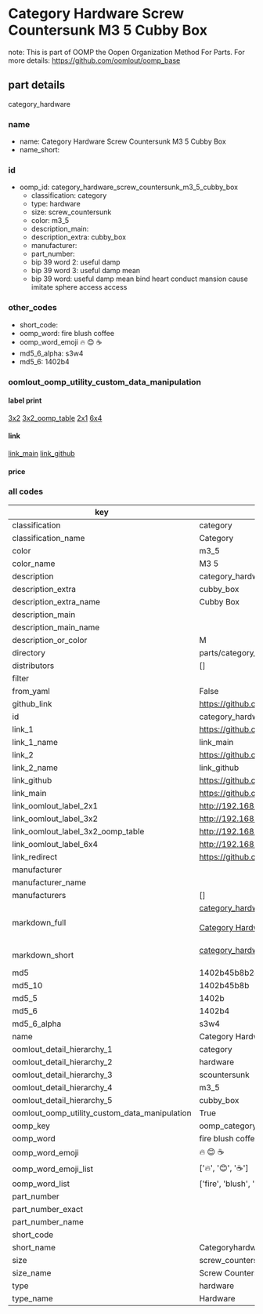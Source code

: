 # Category Hardware Screw Countersunk M3 5 Cubby Box  

note: This is part of OOMP the Oopen Organization Method For Parts. For more details: https://github.com/oomlout/oomp_base

##  part details
  



category_hardware



### name
* name: Category Hardware Screw Countersunk M3 5 Cubby Box
* name_short: 
### id
* oomp_id: category_hardware_screw_countersunk_m3_5_cubby_box
  * classification: category
  * type: hardware
  * size: screw_countersunk
  * color: m3_5
  * description_main: 
  * description_extra: cubby_box
  * manufacturer: 
  * part_number: 
  * bip 39 word 2: useful damp
  * bip 39 word 3: useful damp mean
  * bip 39 word: useful damp mean bind heart conduct mansion cause imitate sphere access access

### other_codes
* short_code: 
* oomp_word: fire blush coffee
* oomp_word_emoji :fire: :blush: :coffee:
* md5_6_alpha: s3w4
* md5_6: 1402b4






### oomlout_oomp_utility_custom_data_manipulation
#### label print
[3x2](http://192.168.1.245:1112/?label=oomp%20s3w4)
[3x2_oomp_table](http://192.168.1.108:1112/?label=oomp%20s3w4)
[2x1](http://192.168.1.242:1112/?label=oomp%20s3w4)
[6x4](http://192.168.1.55:1112/?label=oomp%20s3w4)    

#### link

[link_main](https://github.com/oomlout/oomlout_oomp_version_1_messy/tree/main/parts/category_hardware_screw_countersunk_m3_5_cubby_box) [link_github](https://github.com/oomlout/oomlout_oomp_version_1_messy/tree/main/parts/category_hardware_screw_countersunk_m3_5_cubby_box)                             

#### price







### all codes 
| key | value |  
| --- | --- |  
| classification | category |  
| classification_name | Category |  
| color | m3_5 |  
| color_name | M3 5 |  
| description | category_hardware |  
| description_extra | cubby_box |  
| description_extra_name | Cubby Box |  
| description_main |  |  
| description_main_name |  |  
| description_or_color | M  |  
| directory | parts/category_hardware_screw_countersunk_m3_5_cubby_box |  
| distributors | [] |  
| filter |  |  
| from_yaml | False |  
| github_link | https://github.com/oomlout/oomlout_oomp_part_src/tree/main/parts/category_hardware_screw_countersunk_m3_5_cubby_box |  
| id | category_hardware_screw_countersunk_m3_5_cubby_box |  
| link_1 | https://github.com/oomlout/oomlout_oomp_version_1_messy/tree/main/parts/category_hardware_screw_countersunk_m3_5_cubby_box |  
| link_1_name | link_main |  
| link_2 | https://github.com/oomlout/oomlout_oomp_version_1_messy/tree/main/parts/category_hardware_screw_countersunk_m3_5_cubby_box |  
| link_2_name | link_github |  
| link_github | https://github.com/oomlout/oomlout_oomp_version_1_messy/tree/main/parts/category_hardware_screw_countersunk_m3_5_cubby_box |  
| link_main | https://github.com/oomlout/oomlout_oomp_version_1_messy/tree/main/parts/category_hardware_screw_countersunk_m3_5_cubby_box |  
| link_oomlout_label_2x1 | http://192.168.1.242:1112/?label=oomp%20s3w4 |  
| link_oomlout_label_3x2 | http://192.168.1.245:1112/?label=oomp%20s3w4 |  
| link_oomlout_label_3x2_oomp_table | http://192.168.1.108:1112/?label=oomp%20s3w4 |  
| link_oomlout_label_6x4 | http://192.168.1.55:1112/?label=oomp%20s3w4 |  
| link_redirect | https://github.com/oomlout/oomlout_oomp_version_1_messy/tree/main/parts/category_hardware_screw_countersunk_m3_5_cubby_box |  
| manufacturer |  |  
| manufacturer_name |  |  
| manufacturers | [] |  
| markdown_full | [category_hardware_screw_countersunk_m3_5_cubby_box](none)<br>[](none)<br>[Category Hardware Screw Countersunk M3 5 Cubby Box](none)<br><br> |  
| markdown_short | [category_hardware_screw_countersunk_m3_5_cubby_box](none)<br><br> |  
| md5 | 1402b45b8b2490e8bb352165138dcf7f |  
| md5_10 | 1402b45b8b |  
| md5_5 | 1402b |  
| md5_6 | 1402b4 |  
| md5_6_alpha | s3w4 |  
| name | Category Hardware Screw Countersunk M3 5 Cubby Box |  
| oomlout_detail_hierarchy_1 | category |  
| oomlout_detail_hierarchy_2 | hardware |  
| oomlout_detail_hierarchy_3 | scountersunk |  
| oomlout_detail_hierarchy_4 | m3_5 |  
| oomlout_detail_hierarchy_5 | cubby_box |  
| oomlout_oomp_utility_custom_data_manipulation | True |  
| oomp_key | oomp_category_hardware_screw_countersunk_m3_5_cubby_box |  
| oomp_word | fire blush coffee |  
| oomp_word_emoji | :fire: :blush: :coffee: |  
| oomp_word_emoji_list | [':fire:', ':blush:', ':coffee:'] |  
| oomp_word_list | ['fire', 'blush', 'coffee'] |  
| part_number |  |  
| part_number_exact |  |  
| part_number_name |  |  
| short_code |  |  
| short_name | Categoryhardware |  
| size | screw_countersunk |  
| size_name | Screw Countersunk |  
| type | hardware |  
| type_name | Hardware |  
